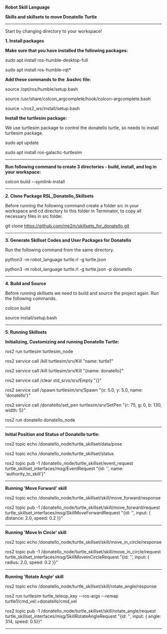 **Robot Skill Language**

**Skills and skillsets to move Donatello Turtle**
****
Start by changing directory to your workspace!

**1. Install packages**

**Make sure that you have installed the following packages:**


sudo apt install ros-humble-desktop-full

sudo apt install ros-humble-rqt*

**Add these commands to the .bashrc file:**

source /opt/ros/humble/setup.bash        

source /usr/share/colcon_argcomplete/hook/colcon-argcomplete.bash     
      
source ~/ros2_ws/install/setup.bash       


**Install the turtlesim package:**

We use turtlesim package to control the donatello turtle, so needs to install turtlesim package.

sudo apt update

sudo apt install ros-galactic-turtlesim
****
**Run following command to create 3 directories - build, install, and log in your workspace:**

colcon build  --symlink-install
****
 
**2. Clone Package RSL_Donatello_Skillsets**

Before running the following command create a folder src in your workspace and cd directory to this folder in Terminator, to copy all necessary files in src folder.

git clone https://github.com/me2m/skillsets_for_donatello.git
****

**3. Generate Skillset Codes and User Packages for Donatello**

Run the following command from the same directory.

python3 -m robot_language turtle.rl -g turtle.json

python3 -m robot_language turtle.rl -g turtle.json -p donatello
****
    

**4. Build and Source**

Before running skillsets we need to build and source the project again. Run the following commands.

colcon build

source install/setup.bash
****


**5. Running Skillsets**

**Initializing, Customizing and running Donatello Turtle:**

ros2 run turtlesim turtlesim_node

ros2 service call /kill turtlesim/srv/Kill "name: turtle1"

ros2 service call /kill turtlesim/srv/Kill "{name: donatello}"

ros2 service call /clear std_srvs/srv/Empty "{}"

ros2 service call /spawn turtlesim/srv/Spawn "{x: 5.0, y: 5.0, name: 'donatello'}"

ros2 service call /donatello/set_pen turtlesim/srv/SetPen "{r: 75, g: 0, b: 130, width: 5}"

ros2 run donatello donatello_node
****

**Initial Position and Status of Donatello turtle:**

ros2 topic echo /donatello_node/turtle_skillset/data/pose

ros2 topic echo /donatello_node/turtle_skillset/status

ros2 topic pub -1 /donatello_node/turtle_skillset/event_request turtle_skillset_interfaces/msg/EventRequest "{id: '', name: 'authority_to_skill'}"
****

**Running 'Move Forward' skill**

ros2 topic echo /donatello_node/turtle_skillset/skill/move_forward/response

ros2 topic pub -1 /donatello_node/turtle_skillset/skill/move_forward/request turtle_skillset_interfaces/msg/SkillMoveForwardRequest "{id: '', input: { distance: 2.0, speed: 0.2 }}"
****

**Running 'Move In Circle' skill**

ros2 topic echo /donatello_node/turtle_skillset/skill/move_in_circle/response

ros2 topic pub -1 /donatello_node/turtle_skillset/skill/move_in_circle/request turtle_skillset_interfaces/msg/SkillMoveInCircleRequest "{id: '', input: { radius: 2.0, speed: 0.2 }}"
****

**Running 'Rotate Angle' skill**

ros2 topic echo /donatello_node/turtle_skillset/skill/rotate_angle/response

ros2 run turtlesim turtle_teleop_key --ros-args --remap turtle1/cmd_vel:=donatello/cmd_vel

ros2 topic pub -1 /donatello_node/turtle_skillset/skill/rotate_angle/request turtle_skillset_interfaces/msg/SkillRotateAngleRequest "{id: '', input: { angle: 314, speed: 0.5}}"
****
